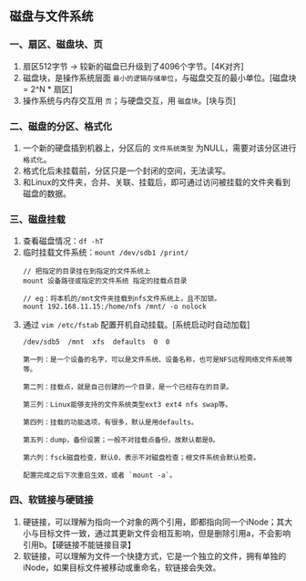 ## 磁盘与文件系统

### 一、扇区、磁盘块、页
1. 扇区512字节 -> 较新的磁盘已升级到了4096个字节。[4K对齐]
2. 磁盘块，是操作系统层面 `最小的逻辑存储单位`，与磁盘交互的最小单位。[磁盘块  = 2^N * 扇区]
3. 操作系统与内存交互用 `页`；与硬盘交互，用 `磁盘块`。[块与页]
　　
### 二、磁盘的分区、格式化
1. 一个新的硬盘插到机器上，分区后的 `文件系统类型` 为NULL，需要对该分区进行 `格式化`。
2. 格式化后未挂载前，分区只是一个封闭的空间，无法读写。
3. 和Linux的文件夹，合并、关联、挂载后，即可通过访问被挂载的文件夹看到磁盘的数据。

### 三、磁盘挂载
1. 查看磁盘情况：`df -hT`
2. 临时挂载文件系统：`mount /dev/sdb1 /print/`
    ```
    // 把指定的目录挂在到指定的文件系统上
    mount 设备路径或指定的文件系统 指定的挂载点目录
    
    // eg：将本机的/mnt文件夹挂载到nfs文件系统上，且不加锁。
    mount 192.168.11.15:/home/nfs /mnt/ -o nolock 
    ```
3. 通过 `vim /etc/fstab` 配置开机自动挂载。[系统启动时自动加载]
    ```
    /dev/sdb5  /mnt  xfs  defaults  0  0
    
    第一列：是一个设备的名字，可以是文件系统、设备名称，也可是NFS远程网络文件系统等等。
    
    第二列：挂载点，就是自己创建的一个目录，是一个已经存在的目录。
    
    第三列：Linux能够支持的文件系统类型ext3 ext4 nfs swap等。
    
    第四列：挂载的功能选项，有很多，默认是用defaults。
    
    第五列：dump，备份设置；一般不对挂载点备份，故默认都是0。
    
    第六列：fsck磁盘检查，默认0，表示不对磁盘检查；根文件系统会默认检查。
    
    配置完成之后下次重启生效，或者 `mount -a`。
    ```

### 四、软链接与硬链接
1. 硬链接，可以理解为指向一个对象的两个引用，即都指向同一个iNode；其大小与目标文件一致，通过其更新文件会相互影响，但是删除引用a，不会影响引用b。【硬链接不能链接目录】
2. 软链接，可以理解为文件一个快捷方式，它是一个独立的文件，拥有单独的iNode，如果目标文件被移动或重命名，软链接会失效。